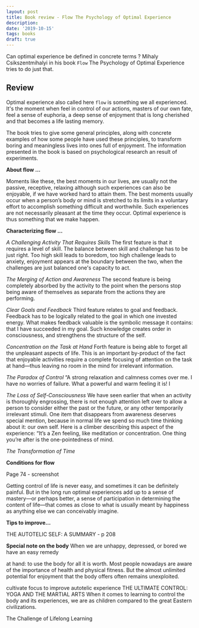 ```yaml
---
layout: post
title: Book review - Flow The Psychology of Optimal Experience
description: 
date: '2019-10-15'
tags: books
draft: true
---
```


Can optimal experience be defined in concrete terms ? Mihaly Csikszentmihalyi in his book `Flow` The Psychology of Optimal Experience tries to do just that.

## Review


Optimal experience also called here `flow` is something we all experienced. It's the moment when feel in control of our actions, masters of our own
fate, feel a sense of euphoria, a deep sense of enjoyment that is long cherished and that becomes a life lasting memory. 


The book tries to give some general principles, along with concrete examples of how some people have used these principles, to transform boring and meaningless lives into ones full of enjoyment. The information presented in the book is based on psychological research an result of experiments.


**About flow ...**


Moments like these, the best moments in our lives, are usually not the passive, receptive, relaxing although such experiences can also be enjoyable, if we have worked hard to attain them. The best moments usually occur when a person’s body or mind is stretched to its limits in a voluntary effort to accomplish something difficult and worthwhile. Such experiences are not necessarily pleasant at the time they occur. 
Optimal experience is thus something that we make happen.


**Characterizing flow ...**

*A Challenging Activity That Requires Skills*
The first feature is that it requires a level of skill. The balance between skill and challenge has to be just right. Too high skill leads to boredom, too high challenge leads to anxiety, enjoyment appears at the boundary between the two, when the challenges are just balanced one's capacity to act.


*The Merging of Action and Awareness*
The second feature is being completely absorbed by the activity to the point when the persons stop being aware of themselves as separate from the actions they are performing. 


*Clear Goals and Feedback*
Third feature relates to goal and feedback. Feedback has to be logically related to the goal in which one invested energy. What makes feedback valuable is the symbolic message it contains: that I have succeeded in my goal. Such knowledge creates order in consciousness, and strengthens the structure of the self.


*Concentration on the Task at Hand*
Forth feature is being able to forget all the unpleasant aspects of life. This is an important by-product of the fact that enjoyable activities require a complete focusing of attention on the task at hand—thus leaving no room in the mind for irrelevant information.


*The Paradox of Control*
“A strong relaxation and calmness comes over me. I have no worries of failure. What a powerful and warm feeling it is! I

*The Loss of Self-Consciousness*
We have seen earlier that when an activity is thoroughly engrossing, there is not enough attention left over to allow a person to consider either
the past or the future, or any other temporarily irrelevant stimuli. One item that disappears from awareness deserves special mention, because in normal
life we spend so much time thinking about it: our own self. Here is a climber describing this aspect of the experience: “It’s a Zen feeling, like meditation
or concentration. One thing you’re after is the one-pointedness of mind.

*The Transformation of Time*



**Conditions for flow**

Page 74 - screenshot

Getting control of life is never easy, and sometimes it can be
definitely painful. But in the long run optimal experiences add up to a sense
of mastery—or perhaps better, a sense of participation in determining the
content of life—that comes as close to what is usually meant by happiness
as anything else we can conceivably imagine.


**Tips to improve...**

THE AUTOTELIC SELF: A SUMMARY - p 208



**Special note on the body** 
When we are unhappy, depressed, or bored we have an easy remedy

at hand: to use the body for all it is worth. Most people nowadays are aware
of the importance of health and physical fitness. But the almost unlimited
potential for enjoyment that the body offers often remains unexploited.


cultivate focus to improve autotelic experience 
THE ULTIMATE CONTROL: YOGA AND
THE MARTIAL ARTS
When it comes to learning to control the body and its experiences, we are
as children compared to the great Eastern civilizations.




The Challenge of Lifelong Learning
